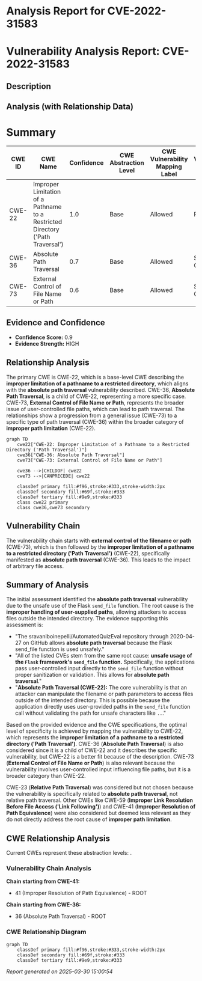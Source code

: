# Analysis Report for CVE-2022-31583

# Vulnerability Analysis Report: CVE-2022-31583

## Description



## Analysis (with Relationship Data)

# Summary
| CWE ID | CWE Name | Confidence | CWE Abstraction Level | CWE Vulnerability Mapping Label | CWE-Vulnerability Mapping Notes |
|---|---|---|---|---|---|
| CWE-22 | Improper Limitation of a Pathname to a Restricted Directory ('Path Traversal') | 1.0 | Base | Allowed | Primary CWE |
| CWE-36 | Absolute Path Traversal | 0.7 | Base | Allowed | Secondary CWE |
| CWE-73 | External Control of File Name or Path | 0.6 | Base | Allowed | Secondary CWE |

## Evidence and Confidence

*   **Confidence Score:** 0.9
*   **Evidence Strength:** HIGH

## Relationship Analysis
The primary CWE is CWE-22, which is a base-level CWE describing the **improper limitation of a pathname to a restricted directory**, which aligns with the **absolute path traversal** vulnerability described. CWE-36, **Absolute Path Traversal**, is a child of CWE-22, representing a more specific case. CWE-73, **External Control of File Name or Path**, represents the broader issue of user-controlled file paths, which can lead to path traversal. The relationships show a progression from a general issue (CWE-73) to a specific type of path traversal (CWE-36) within the broader category of **improper path limitation** (CWE-22).

```mermaid
graph TD
    cwe22["CWE-22: Improper Limitation of a Pathname to a Restricted Directory ('Path Traversal')"]
    cwe36["CWE-36: Absolute Path Traversal"]
    cwe73["CWE-73: External Control of File Name or Path"]
    
    cwe36 -->|CHILDOF| cwe22
    cwe73 -->|CANPRECEDE| cwe22
    
    classDef primary fill:#f96,stroke:#333,stroke-width:2px
    classDef secondary fill:#69f,stroke:#333
    classDef tertiary fill:#9e9,stroke:#333
    class cwe22 primary
    class cwe36,cwe73 secondary
```

## Vulnerability Chain
The vulnerability chain starts with **external control of the filename or path** (CWE-73), which is then followed by the **improper limitation of a pathname to a restricted directory ('Path Traversal')** (CWE-22), specifically manifested as **absolute path traversal** (CWE-36). This leads to the impact of arbitrary file access.

## Summary of Analysis
The initial assessment identified the **absolute path traversal** vulnerability due to the unsafe use of the Flask `send_file` function. The root cause is the **improper handling of user-supplied paths**, allowing attackers to access files outside the intended directory. The evidence supporting this assessment is:

*   "The sravaniboinepelli/AutomatedQuizEval repository through 2020-04-27 on GitHub allows **absolute path traversal** because the Flask send_file function is used unsafely."
*   "All of the listed CVEs stem from the same root cause: **unsafe usage of the `Flask` framework's `send_file` function.** Specifically, the applications pass user-controlled input directly to the `send_file` function without proper sanitization or validation. This allows for **absolute path traversal**."
*   "**Absolute Path Traversal (CWE-22):** The core vulnerability is that an attacker can manipulate the filename or path parameters to access files outside of the intended directory. This is possible because the application directly uses user-provided paths in the `send_file` function call without validating the path for unsafe characters like `..`."

Based on the provided evidence and the CWE specifications, the optimal level of specificity is achieved by mapping the vulnerability to CWE-22, which represents the **improper limitation of a pathname to a restricted directory ('Path Traversal')**. CWE-36 (**Absolute Path Traversal**) is also considered since it is a child of CWE-22 and it describes the specific vulnerability, but CWE-22 is a better fit because of the description. CWE-73 (**External Control of File Name or Path**) is also relevant because the vulnerability involves user-controlled input influencing file paths, but it is a broader category than CWE-22.

CWE-23 (**Relative Path Traversal**) was considered but not chosen because the vulnerability is specifically related to **absolute path traversal**, not relative path traversal. Other CWEs like CWE-59 (**Improper Link Resolution Before File Access ('Link Following')**) and CWE-41 (**Improper Resolution of Path Equivalence**) were also considered but deemed less relevant as they do not directly address the root cause of **improper path limitation**.


## CWE Relationship Analysis

Current CWEs represent these abstraction levels: .


### Vulnerability Chain Analysis

**Chain starting from CWE-41:**
- 41 (Improper Resolution of Path Equivalence) - ROOT


**Chain starting from CWE-36:**
- 36 (Absolute Path Traversal) - ROOT



### CWE Relationship Diagram

```mermaid
graph TD
    classDef primary fill:#f96,stroke:#333,stroke-width:2px
    classDef secondary fill:#69f,stroke:#333
    classDef tertiary fill:#9e9,stroke:#333
```



*Report generated on 2025-03-30 15:00:54*
